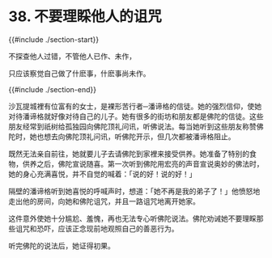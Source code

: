 # 38. 不要理睬他人的诅咒
{{#include ./section-start}}

不探查他人过错，不管他人已作、未作，

只应该察觉自己做了什麽事，什麽事尚未作。

{{#include ./section-end}}

沙瓦提城裡有位富有的女士，是裸形苦行者─潘谛格的信徒。她的强烈信仰，使她对待潘谛格就好像对待自己的儿子。她有很多的街坊和朋友都是佛陀的信徒。这些朋友经常到祇树给孤独园向佛陀顶礼问讯，听佛说法。每当她听到这些朋友称赞佛陀时，她也想去向佛陀顶礼问讯，听佛陀开示，但几次都被潘谛格阻止。

既然无法亲自前往，她就要儿子去请佛陀到家裡来接受供养。她准备了特别的食物，供养之后，佛陀宣说随喜。第一次听到佛陀用宏亮的声音宣说奥妙的佛法时，她的身心充满喜悦，并不自觉的喊着：「说的好！说的好！」

隔壁的潘谛格听到她喜悦的呼喊声时，想道：「她不再是我的弟子了！」他愤怒地走出他的房间，向她和佛陀诅咒，并且一路诅咒地离开她家。

这件意外使她十分尴尬、羞愧，再也无法专心听佛陀说法。佛陀劝诫她不要理睬那些诅咒和恐吓，应该正念现前地观照自己的善恶行为。

听完佛陀的说法后，她证得初果。

